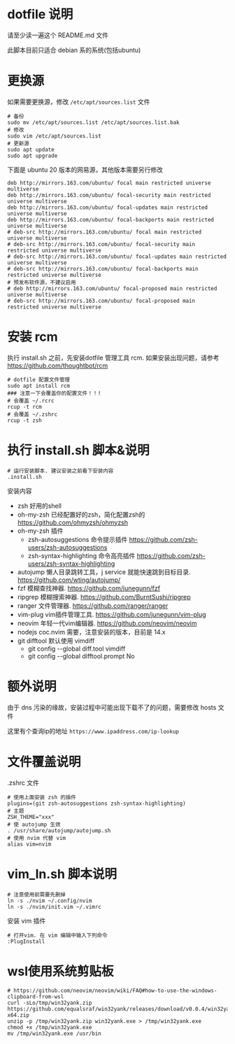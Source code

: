 # dotfile 说明

请至少读一遍这个 README.md 文件

此脚本目前只适合 debian 系的系统(包括ubuntu)

# 更换源

如果需要更换源，修改 `/etc/apt/sources.list` 文件

```
# 备份
sudo mv /etc/apt/sources.list /etc/apt/sources.list.bak
# 修改
sudo vim /etc/apt/sources.list
# 更新源
sudo apt update
sudo apt upgrade
```

下面是 ubuntu 20 版本的网易源，其他版本需要另行修改

```
deb http://mirrors.163.com/ubuntu/ focal main restricted universe multiverse
deb http://mirrors.163.com/ubuntu/ focal-security main restricted universe multiverse
deb http://mirrors.163.com/ubuntu/ focal-updates main restricted universe multiverse
deb http://mirrors.163.com/ubuntu/ focal-backports main restricted universe multiverse
# deb-src http://mirrors.163.com/ubuntu/ focal main restricted universe multiverse
# deb-src http://mirrors.163.com/ubuntu/ focal-security main restricted universe multiverse
# deb-src http://mirrors.163.com/ubuntu/ focal-updates main restricted universe multiverse
# deb-src http://mirrors.163.com/ubuntu/ focal-backports main restricted universe multiverse
# 预发布软件源，不建议启用
# deb http://mirrors.163.com/ubuntu/ focal-proposed main restricted universe multiverse
# deb-src http://mirrors.163.com/ubuntu/ focal-proposed main restricted universe multiverse
```

# 安装 rcm

执行 install.sh 之前，先安装dotfile 管理工具 rcm. 如果安装出现问题，请参考 https://github.com/thoughtbot/rcm

```
# dotfile 配置文件管理
sudo apt install rcm
### 注意一下会覆盖你的配置文件！！!
# 会覆盖 ~/.rcrc
rcup -t rcm
# 会覆盖 ~/.zshrc
rcup -t zsh
```

# 执行 install.sh 脚本&说明

```
# 运行安装脚本. 建议安装之前看下安装内容
.install.sh
```

安装内容

- zsh 好用的shell
- oh-my-zsh 已经配置好的zsh，简化配置zsh的 https://github.com/ohmyzsh/ohmyzsh
- oh-my-zsh 插件
  - zsh-autosuggestions 命令提示插件 https://github.com/zsh-users/zsh-autosuggestions
  - zsh-syntax-highlighting 命令高亮插件 https://github.com/zsh-users/zsh-syntax-highlighting
- autojump 懒人目录跳转工具，j service 就能快速跳到目标目录. https://github.com/wting/autojump/
- fzf 模糊查找神器. https://github.com/junegunn/fzf
- ripgrep 模糊搜索神器. https://github.com/BurntSushi/ripgrep
- ranger 文件管理器. https://github.com/ranger/ranger
- vim-plug vim插件管理工具. https://github.com/junegunn/vim-plug
- neovim 年轻一代vim编辑器. https://github.com/neovim/neovim
- nodejs coc.nvim 需要，注意安装的版本，目前是 14.x
- git difftool 默认使用 vimdiff
  - git config --global diff.tool vimdiff
  - git config --global difftool.prompt No

# 额外说明

由于 dns 污染的缘故，安装过程中可能出现下载不了的问题，需要修改 hosts 文件

这里有个查询ip的地址 `https://www.ipaddress.com/ip-lookup`

# 文件覆盖说明

.zshrc 文件

```
# 使用上面安装 zsh 的插件
plugins=(git zsh-autosuggestions zsh-syntax-highlighting)
# 主题
ZSH_THEME="xxx"
# 使 autojump 生效
. /usr/share/autojump/autojump.sh
# 使用 nvim 代替 vim
alias vim=nvim
```

# vim_ln.sh 脚本说明

```
# 注意使用前需要先删掉
ln -s ./nvim ~/.config/nvim
ln -s ./nvim/init.vim ~/.vimrc
```

安装 vim 插件

```
# 打开vim. 在 vim 编辑中输入下列命令
:PlugInstall
```

# wsl使用系统剪贴板

```
# https://github.com/neovim/neovim/wiki/FAQ#how-to-use-the-windows-clipboard-from-wsl
curl -sLo/tmp/win32yank.zip https://github.com/equalsraf/win32yank/releases/download/v0.0.4/win32yank-x64.zip
unzip -p /tmp/win32yank.zip win32yank.exe > /tmp/win32yank.exe
chmod +x /tmp/win32yank.exe
mv /tmp/win32yank.exe /usr/bin
```

